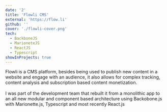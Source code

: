 ```yaml
---
date: '2'
title: 'Flowli CMS'
external: 'https://flow.li'
github: ''
cover: './flowli-cover.png'
tech:
  - BackboneJS
  - MarioneteJS
  - ReactJS
  - Typescript
showInProjects: true
---
```


Flowli is a CMS platform, besides being used to publish new content in a website and engage with an audience, it also allows for complex tracking, content analysis and subscription based content monetization.
<br/><br/>
I was part of the development team that rebuilt it from a monolithic app to an all new modular and component based architecture using Backobone.js with Marionette.js, Typescript and most recently React.js
